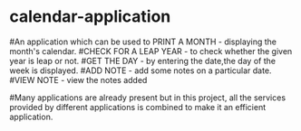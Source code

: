 # calendar-application
#An application which can be used to PRINT A MONTH - displaying the month's calendar.
#CHECK FOR A LEAP YEAR - to check whether the given year is leap or not.
#GET THE DAY - by entering the date,the day of the week is displayed.
#ADD NOTE - add some notes on a particular date.
#VIEW NOTE - view the notes added

#Many applications are already present but in this project, all the services provided by different applications is combined to make it an efficient application.
